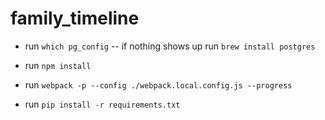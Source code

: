 # family_timeline

- run `which pg_config`
-- if nothing shows up run `brew install postgres`

- run `npm install`
- run `webpack -p --config ./webpack.local.config.js --progress`
- run `pip install -r requirements.txt`